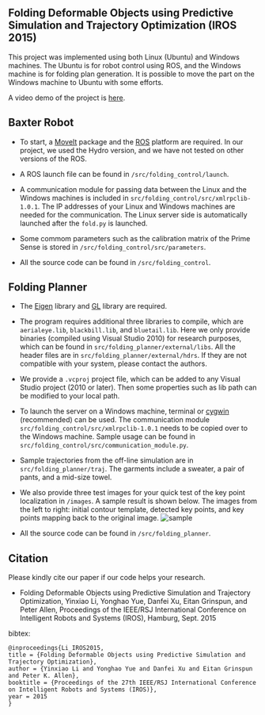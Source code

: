 ## Folding Deformable Objects using Predictive Simulation and Trajectory Optimization (IROS 2015)

This project was implemented using both Linux (Ubuntu) and Windows machines. 
The Ubuntu is for robot control using ROS, and the Windows machine is for folding plan generation. 
It is possible to move the part on the Windows machine to Ubuntu with some efforts.

A video demo of the project is [here](http://www.cs.columbia.edu/~yli/IROS2015/index.html).

## Baxter Robot

- To start, a [MoveIt](http://moveit.ros.org/install/) package and the [ROS](http://www.ros.org/) platform are required. In our project, we used the Hydro version, and we have not tested on other versions of the ROS.

- A ROS launch file can be found in `/src/folding_control/launch`.

- A communication module for passing data between the Linux and the Windows machines is included in `src/folding_control/src/xmlrpclib-1.0.1`. 
The IP addresses of your Linux and Windows machines are needed for the communication.
The Linux server side is automatically launched after the `fold.py` is launched.

- Some commom parameters such as the calibration matrix of the Prime Sense is stored in `/src/folding_control/src/parameters`.

- All the source code can be found in `/src/folding_control`.



## Folding Planner

- The [Eigen](http://eigen.tuxfamily.org/index.php?title=Main_Page) library and [GL](http://freeglut.sourceforge.net/) library are required. 

- The program requires additional three libraries to compile, which are `aerialeye.lib`, `blackbill.lib`, and `bluetail.lib`. 
Here we only provide binaries (compiled using Visual Studio 2010) for research purposes, which can be found in `src/folding_planner/external/libs`. 
All the header files are in `src/folding_planner/external/hdrs`.
If they are not compatible with your system, please contact the authors. 


- We provide a `.vcproj` project file, which can be added to any Visual Studio project (2010 or later). Then some properties such as lib path can be modified to your local path.

- To launch the server on a Windows machine, terminal or [cygwin](https://www.cygwin.com/) (recommended) can be used. 
The communication module `src/folding_control/src/xmlrpclib-1.0.1` needs to be copied over to the Windows machine.
Sample usage can be found in `src/folding_control/src/communication_module.py`.

- Sample trajectories from the off-line simulation are in `src/folding_planner/traj`. 
The garments include a sweater, a pair of pants, and a mid-size towel.

- We also provide three test images for your quick test of the key point localization in `/images`.
A sample result is shown below. The images from the left to right: initial contour template, detected key points, and key points mapping back to the original image.
![sample](https://github.com/Yinxiaoli/IROS2015/blob/master/keypoints_sweater.png)

- All the source code can be found in `/src/folding_planner`.



## Citation 

Please kindly cite our paper if our code helps your research.

* Folding Deformable Objects using Predictive Simulation and Trajectory Optimization, Yinxiao Li, Yonghao Yue, Danfei Xu, Eitan Grinspun, and Peter Allen,
Proceedings of the IEEE/RSJ International Conference on Intelligent Robots and Systems (IROS), Hamburg, Sept. 2015

bibtex:

	@inproceedings{Li_IROS2015,
	title = {Folding Deformable Objects using Predictive Simulation and Trajectory Optimization},
	author = {Yinxiao Li and Yonghao Yue and Danfei Xu and Eitan Grinspun and Peter K. Allen},
	booktitle = {Proceedings of the 27th IEEE/RSJ International Conference on Intelligent Robots and Systems (IROS)},
	year = 2015
	}